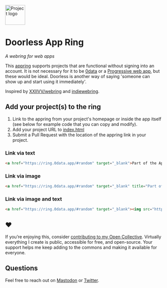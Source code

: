 <a href="https://ring.0data.app"><img alt="Project logo" src="https://static.rosano.ca/swar/identity.svg" width="64" /></a>

# Doorless App Ring

_A webring for web apps_

This [appring](https://ring.0data.app) supports projects that are functional without signing into an account. It is not necessary for it to be [0data](https://0data.app) or a [Progressive web app](https://en.wikipedia.org/wiki/Progressive_web_application), but these would be ideal. Doorless is another way of saying 'someone can show up and start using it immediately'.

Inspired by [XXIIVV/webring](https://github.com/XXIIVV/webring) and [indiewebring](https://indieweb.org/indiewebring).

## Add your project(s) to the ring

1. Link to the appring from your project's homepage or inside the app itself (see below for example code that you can copy and modify).
2. Add your project URL to [index.html](https://github.com/0dataapp/lap/edit/master/index.html)
3. Submit a Pull Request with the location of the appring link in your project.

### Link via text

```html
<a href="https://ring.0data.app/#random" target="_blank">Part of the Appring</a>
```

### Link via image

```html
<a href="https://ring.0data.app/#random" target="_blank" title="Part of the Appring"><img src="https://ring.0data.app/identity.svg" width="24" /></a>
```

### Link via image and text

```html
<a href="https://ring.0data.app/#random" target="_blank"><img src="https://ring.0data.app/identity.svg" width="24" align="left" hspace="4" role="presentation" /> Part of the Appring</a>
```

## ❤️

If you’re enjoying this, consider [contributing to my Open Collective](https://opencollective.com/rosano/contribute). Virtually everything I create is public, accessible for free, and open-source. Your support helps me keep adding to the commons and making it available for everyone.

## Questions

Feel free to reach out on [Mastodon](https://merveilles.town/@rosano) or [Twitter](https://twitter.com/rosano).
